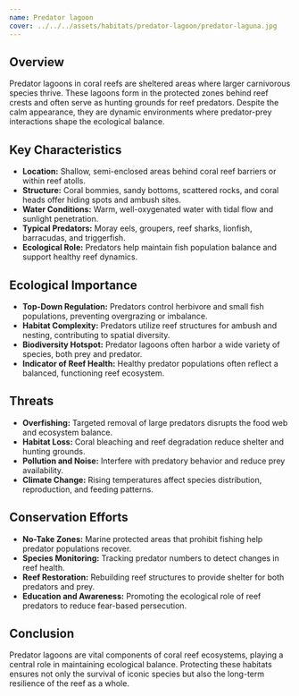 ```yaml
---
name: Predator lagoon
cover: ../../../assets/habitats/predator-lagoon/predator-laguna.jpg
---
```

## Overview
Predator lagoons in coral reefs are sheltered areas where larger carnivorous species thrive. These lagoons form in the protected zones behind reef crests and often serve as hunting grounds for reef predators. Despite the calm appearance, they are dynamic environments where predator-prey interactions shape the ecological balance.

## Key Characteristics
- **Location:** Shallow, semi-enclosed areas behind coral reef barriers or within reef atolls.
- **Structure:** Coral bommies, sandy bottoms, scattered rocks, and coral heads offer hiding spots and ambush sites.
- **Water Conditions:** Warm, well-oxygenated water with tidal flow and sunlight penetration.
- **Typical Predators:** Moray eels, groupers, reef sharks, lionfish, barracudas, and triggerfish.
- **Ecological Role:** Predators help maintain fish population balance and support healthy reef dynamics.

## Ecological Importance
- **Top-Down Regulation:** Predators control herbivore and small fish populations, preventing overgrazing or imbalance.
- **Habitat Complexity:** Predators utilize reef structures for ambush and nesting, contributing to spatial diversity.
- **Biodiversity Hotspot:** Predator lagoons often harbor a wide variety of species, both prey and predator.
- **Indicator of Reef Health:** Healthy predator populations often reflect a balanced, functioning reef ecosystem.

## Threats
- **Overfishing:** Targeted removal of large predators disrupts the food web and ecosystem balance.
- **Habitat Loss:** Coral bleaching and reef degradation reduce shelter and hunting grounds.
- **Pollution and Noise:** Interfere with predatory behavior and reduce prey availability.
- **Climate Change:** Rising temperatures affect species distribution, reproduction, and feeding patterns.

## Conservation Efforts
- **No-Take Zones:** Marine protected areas that prohibit fishing help predator populations recover.
- **Species Monitoring:** Tracking predator numbers to detect changes in reef health.
- **Reef Restoration:** Rebuilding reef structures to provide shelter for both predators and prey.
- **Education and Awareness:** Promoting the ecological role of reef predators to reduce fear-based persecution.

## Conclusion
Predator lagoons are vital components of coral reef ecosystems, playing a central role in maintaining ecological balance. Protecting these habitats ensures not only the survival of iconic species but also the long-term resilience of the reef as a whole.